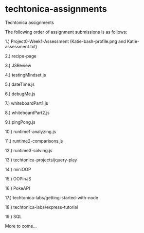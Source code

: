 # techtonica-assignments
Techtonica assignments

The following order of assignment submissions is as follows: 

1.) Project0-Week1-Assessment (Katie-bash-profile.png and Katie-assessment.txt)

2.) recipe-page 

3.) JSReview 

4.) testingMindset.js 

5.) dateTime.js

6.) debugMe.js

7.) whiteboardPart1.js

8.) whiteboardPart2.js

9.) pingPong.js

10.) runtime1-analyzing.js

11.) runtime2-comparisons.js

12.) runtime3-solving.js

13.) techtonica-projects/jquery-play 

14.) miniOOP

15.) OOPinJS

16.) PokeAPI

17.) techtonica-labs/getting-started-with-node

18.) techtonica-labs/express-tutorial

19.) SQL

More to come...
